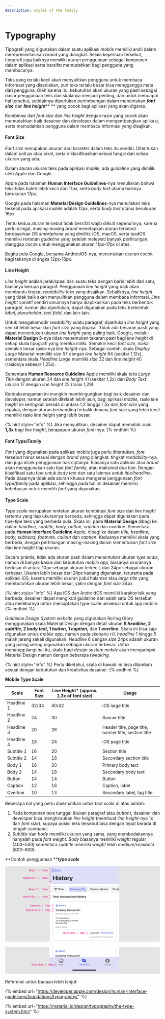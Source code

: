 ```yaml
---
description: Styles of the family
---
```


# Typography

Tipografi yang digunakan dalam suatu aplikasi _mobile_ memiliki andil dalam merepresentasikan _brand_ yang diangkat. Selain keperluan tersebut, tipografi juga baiknya memiliki aturan penggunaan sebagai komponen dalam aplikasi serta bersifat memudahkan bagi pengguna yang membacanya.

Teks yang terlalu kecil akan menyulitkan pengguna untuk membaca informasi yang disediakan, pun teks terlalu besar bisa mengganggu mata dari pengguna. Oleh karena itu, kebutuhan akan ukuran yang pasti sebagai dasar penggunaan teks dan skalanya menjadi penting, dan untuk mencapai hal tersebut, setidaknya diperlukan pertimbangan dalam menentukan _**font size**_ dan _**line height**_** ** yang cocok bagi aplikasi yang akan digarap.

Kombinasi dari _font size_ dan _line height_ dengan rasio yang cocok akan memudahkan baik desainer dan developer dalam mengembangkan aplikasi, serta memudahkan pengguna dalam membaca informasi yang disajikan.

#### **Font Size**

_Font size_ merupakan ukuran dari karakter dalam teks itu sendiri. Ditentukan dalam _unit_ px atau pixel, serta diklasifikasikan sesuai fungsi dari setiap ukuran yang ada.

Dalam aturan ukuran teks pada aplikasi _mobile_, ada _guideline_ yang dimiliki oleh Apple dan Google.

Apple pada halaman **Human Interface Guidelines**-nya menuliskan bahwa teks tidak boleh lebih kecil dari 11px, serta _body text_ utama baiknya berukuran 17px.

Google pada halaman **Material Design Guidelines**-nya menuliskan teks terkecil pada aplikasi _mobile_ adalah 12px, serta _body text_ utama berukuran 16px.

Tentu kedua aturan tersebut tidak bersifat wajib diikuti sepenuhnya, karena perlu diingat, masing-masing _brand_ menetapkan aturan tersebut berdasarkan OS _smartphone_ yang dimiliki. iOS, macOS, serta ipadOS memiliki rentetan _guideline_ yang setelah melewati banyak perhitungan, dianggap cocok untuk menggunakan aturan 11px-17px di atas.

Begitu pula Google, bersama AndroidOS-nya, menentukan ukuran cocok bagi teksnya di angka 12px-16px.

#### **Line Height**

_Line height_ adalah jarak/spasi dari suatu teks dengan baris lebih dari satu, biasanya berupa paragraf. Penggunaan _line height_ yang baik akan membantu tingkat _readability_ teks yang disajikan. Sebaliknya, _line height_ yang tidak baik akan menyulitkan pengguna dalam membaca informasi. _Line height_ variatif sendiri umumnya hanya diaplikasikan pada teks berbentuk paragraf, namun jika diperlukan, dapat digunakan pada teks berbentuk _label_, _placeholder_, _text field_, dan lain-lain.

Untuk mengakomodir _readability_ suatu paragraf, diperlukan _line height_ yang sedikit lebih besar dari _font size_ yang dipakai. Tidak ada besaran pasti yang dapat menentukan ukuran _line height_ yang paling baik. Google, melalui **Material Design 3**-nya tidak menentukan takaran pasti bagi _line height_ di setiap skala tipografi yang mereka miliki. Semakin kecil _font size_, maka semakin besar rasio-nya _line height_-nya. Sebagai contoh, skala _Display Large_ Material memiliki _size_ 57 dengan _line height_ 64 (sekitar 1,12x), sementara skala _Headline Large_ memiliki _size_ 32 dan _line height_ 40 (rasionya sebesar 1,25x).

Sementara **Human Resource Guideline** Apple memiliki skala teks _Large Title_ dengan ukuran 34 dan _line height_ 41 (sekitar 1,2x) dan _Body Text_ ukuran 17 dengan _line height_ 22 (rasio 1,29).&#x20;

Ketidakseragaman ini mungkin membingungkan bagi baik desainer dan developer, namun setelah ditelaah lebih jauh, bagi aplikasi _mobile_, rasio _line height_ ini seringkali berada di antara 1,2 hingga 1,5x dari _font size_ yang dipakai, dengan aturan berbanding terbalik dimana _font size_ yang lebih kecil memiliki rasio _line height_ yang lebih besar.

{% hint style="info" %}
Jika menyulitkan, desainer dapat mematok rasio **1,3x** bagi _line height_, berapapun ukuran _font_-nya.
{% endhint %}

#### Font Type/Family

_Font_ yang digunakan pada aplikasi mobile juga perlu ditentukan, _font_ tersebut harus sesuai dengan _brand_ yang diangkat, tingkat _readability_-nya, dan juga dicek penggunaan hak ciptanya. Biasanya satu aplikasi atau _brand_ akan menggunakan satu tipe _font family_, atau maksimal dua tipe. Dengan klasifikasi satu tipe untuk _body text_ dan satu lainnya untuk _title/headline_. Pada dasarnya tidak ada aturan khusus mengenai penggunaan _font type/family_ pada aplikasi, sehingga pada hal ini desainer memiliki kebebasan untuk memilih _font_ yang digunakan.

#### Type Scale

_Type scale_ merupakan rentetan ukuran kombinasi _font size_ dan _line height_ tertentu yang tiap ukurannya berbeda, sehingga dapat digunakan pada tipe-tipe teks yang berbeda pula. Skala ini, pada **Material Design** dibagi ke dalam _headline, subtitle, body, button, caption_ dan _overline_. Sementara pada **Human Interface Guideline** Apple, dibagi ke dalam _title, headline, body, subhead, footnote, callout_ dan _caption_. Keduanya memiliki skala yang berbeda, dengan perhitungan masing-masing dalam menentukan _font size_ dan _line height_ tiap ukuran.

Secara praktis, tidak ada aturan pasti dalam menentukan ukuran _type scale_, namun di banyak kasus dan kebutuhan _mobile app_, biasanya ukurannya berkisar di antara 10px sebagai ukuran terkecil, dan 24px sebagai ukuran terbesar. Ukuran lebih besar dari 24px kadang digunakan, terutama pada aplikasi iOS, karena memiliki ukuran judul halaman atau _large title_ yang membutuhkan ukuran lebih besar, yakni dengan _font size_ 34px.

{% hint style="info" %}
App iOS dan AndroidOS memiliki karakterisik yang berbeda, desainer dapat mengikuti guideline dari salah satu OS tersebut atau meleburnya untuk menciptakan type scale universal untuk app mobile.
{% endhint %}

_Guideline Design System_ _website_ yang digunakan Rolling Glory menggunakan skala Material Design dengan detail ukuran **6 **_**headline**_**, 2 **_**subtitle**_**, 2 **_**body text**_**, 1 **_**button**_**, 1 **_**caption**_**,** dan **1 **_**overline**_**.**  Skala ini bisa saja digunakan untuk _mobile app_, namun pada skenario riil, _headline_ 1 hingga 5 malah jarang sekali digunakan. _Headline_ 6 dengan _size_ 24px adalah ukuran yang paling sering digunakan sebagai ukuran terbesar. Untuk menanggulangi hal itu, skala bagi _design system mobile_ akan mengadopsi Material Design namun dengan beberapa _tweaking_.&#x20;

{% hint style="info" %}
Perlu diketahui, skala di bawah ini bisa ditambah sesuai dengan kebutuhan dan kreativitas desainer.
{% endhint %}

**Mobile Type Scale**

| Scale      | Font Size | Line Height\* (approx. 1,3x of font size) | Usage                                                 |
| ---------- | --------- | ----------------------------------------- | ----------------------------------------------------- |
| Headline 1 | 32/34     | 40/42                                     | iOS large title                                       |
| Headline 2 | 24        | 30                                        | Banner title                                          |
| Headline 3 | 20        | 26                                        | Header title, page title, banner title, section title |
| Headline 4 | 18        | 24                                        | iOS page title                                        |
| Subtitle 1 | 16        | 20                                        | Section title                                         |
| Subtitle 2 | 14        | 18                                        | Secondary section title                               |
| Body 1     | 16        | 20                                        | Primary body text                                     |
| Body 2     | 14        | 18                                        | Secondary body text                                   |
| Button     | 14        | 14                                        | Button                                                |
| Caption    | 12        | 16                                        | Caption, label                                        |
| Overline   | 10        | 13                                        | Secondary label, tag title                            |

Beberapa hal yang perlu diperhatikan untuk _text scale_ di atas adalah:

1. Pada komponen teks tunggal (bukan paragraf atau _button_), desainer dan developer bisa menghiraukan _line height_ (membuat _line height_-nya 1x dari _font size_), supaya posisi teks tersebut bisa dengan tepat berada di tengah _container_.
2. _Subtitle_ dan _body_ memiliki ukuran yang sama, yang membedakannya hanyalah pada _font weight_. _Body_ biasanya memiliki _weight_ regular (400\~500) sementara _subtitle_ memiliki _weight_ lebih _medium/semibold_ (600\~800).

**Contoh penggunaan **_**type scale**_

![Penggunaan type scale pada UI #1](<../../../.gitbook/assets/Screen Shot 2022-07-20 at 16.39.54.png>)

![Penggunaan type scale pada UI #2](<../../../.gitbook/assets/Screen Shot 2022-07-20 at 16.41.48.png>)

Referensi untuk bacaan lebih lanjut:

{% embed url="https://developer.apple.com/design/human-interface-guidelines/foundations/typography/" %}

{% embed url="https://material.io/design/typography/the-type-system.html" %}
